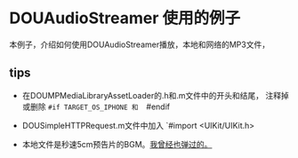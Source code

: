 # DOUAudioStreamer 使用的例子
本例子，介绍如何使用DOUAudioStreamer播放，本地和网络的MP3文件，

## tips

* 在DOUMPMediaLibraryAssetLoader的.h和.m文件中的开头和结尾， 注释掉或删除 
`#if TARGET_OS_IPHONE 和 
`#endif

* DOUSimpleHTTPRequest.m文件中加入
`#import <UIKit/UIKit.h>

* 本地文件是秒速5cm预告片的BGM。[我曾经也弹过的。](https://www.youtube.com/watch?v=CScTeU065dA)




